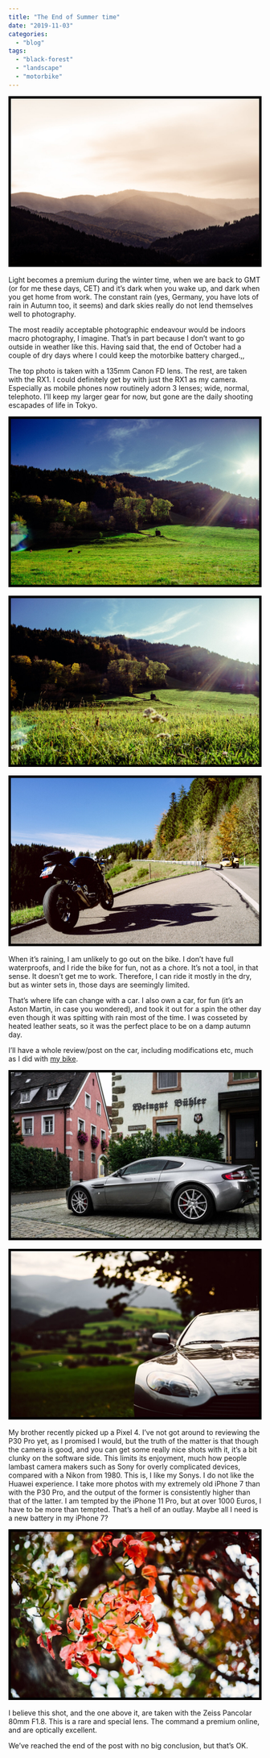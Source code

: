 ```yaml
---
title: "The End of Summer time"
date: "2019-11-03"
categories: 
  - "blog"
tags: 
  - "black-forest"
  - "landscape"
  - "motorbike"
---
```


![20191008-DSC06359-ILCE-7R.jpg](/assets/images/b55c7-20191008-dsc06359-ilce-7r.jpg)

Light becomes a premium during the winter time, when we are back to GMT (or for me these days, CET) and it’s dark when you wake up, and dark when you get home from work. The constant rain (yes, Germany, you have lots of rain in Autumn too, it seems) and dark skies really do not lend themselves well to photography.

The most readily acceptable photographic endeavour would be indoors macro photography, I imagine. That’s in part because I don’t want to go outside in weather like this. Having said that, the end of October had a couple of dry days where I could keep the motorbike battery charged.,,

The top photo is taken with a 135mm Canon FD lens. The rest, are taken with the RX1. I could definitely get by with just the RX1 as my camera. Especially as mobile phones now routinely adorn 3 lenses; wide, normal, telephoto. I’ll keep my larger gear for now, but gone are the daily shooting escapades of life in Tokyo.

![20191026-_DSC6430-DSC-RX1.jpg](/assets/images/a157f-20191026-_dsc6430-dsc-rx1.jpg)

![20191026-_DSC6431-DSC-RX1.jpg](/assets/images/baaa9-20191026-_dsc6431-dsc-rx1.jpg)

![20191026-_DSC6427-DSC-RX1.jpg](/assets/images/f3206-20191026-_dsc6427-dsc-rx1.jpg)

When it’s raining, I am unlikely to go out on the bike. I don’t have full waterproofs, and I ride the bike for fun, not as a chore. It’s not a tool, in that sense. It doesn’t get me to work. Therefore, I can ride it mostly in the dry, but as winter sets in, those days are seemingly limited.

That’s where life can change with a car. I also own a car, for fun (it’s an Aston Martin, in case you wondered), and took it out for a spin the other day even though it was spitting with rain most of the time. I was cosseted by heated leather seats, so it was the perfect place to be on a damp autumn day.

I’ll have a whole review/post on the car, including modifications etc, much as I did with [my bike](/reviewsandgear).

![20191006-_DSC6386-DSC-RX1.jpeg](/assets/images/07630-20191006-_dsc6386-dsc-rx1.jpeg)

![20190928-DSC01111-ILCE-7M3.jpeg](/assets/images/ac674-20190928-dsc01111-ilce-7m3.jpeg)

My brother recently picked up a Pixel 4. I’ve not got around to reviewing the P30 Pro yet, as I promised I would, but the truth of the matter is that though the camera is good, and you can get some really nice shots with it, it’s a bit clunky on the software side. This limits its enjoyment, much how people lambast camera makers such as Sony for overly complicated devices, compared with a Nikon from 1980. This is, I like my Sonys. I do not like the Huawei experience. I take more photos with my extremely old iPhone 7 than with the P30 Pro, and the output of the former is consistently higher than that of the latter. I am tempted by the iPhone 11 Pro, but at over 1000 Euros, I have to be more than tempted. That’s a hell of an outlay. Maybe all I need is a new battery in my iPhone 7?

![20190928-DSC01106-ILCE-7M3.jpeg](/assets/images/306b2-20190928-dsc01106-ilce-7m3.jpeg)

I believe this shot, and the one above it, are taken with the Zeiss Pancolar 80mm F1.8. This is a rare and special lens. The command a premium online, and are optically excellent.

We’ve reached the end of the post with no big conclusion, but that’s OK.
